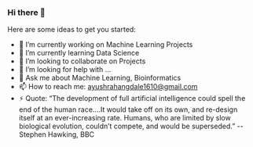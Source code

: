 ### Hi there 👋

<!--
**ayush-1610/ayush-1610** is a ✨ _special_ ✨ repository because its `README.md` (this file) appears on your GitHub profile.
-->
Here are some ideas to get you started:

- 🔭 I’m currently working on Machine Learning Projects
- 🌱 I’m currently learning Data Science
- 👯 I’m looking to collaborate on Projects
- 🤔 I’m looking for help with ...
- 💬 Ask me about Machine Learning, Bioinformatics
- 📫 How to reach me: ayushrahangdale1610@gmail.com
- ⚡ Quote: “The development of full artificial intelligence could spell the end of the human race….It would take off on its own, and re-design itself at an ever-increasing rate. Humans, who are limited by slow biological evolution, couldn’t compete, and would be superseded.” -- Stephen Hawking, BBC
